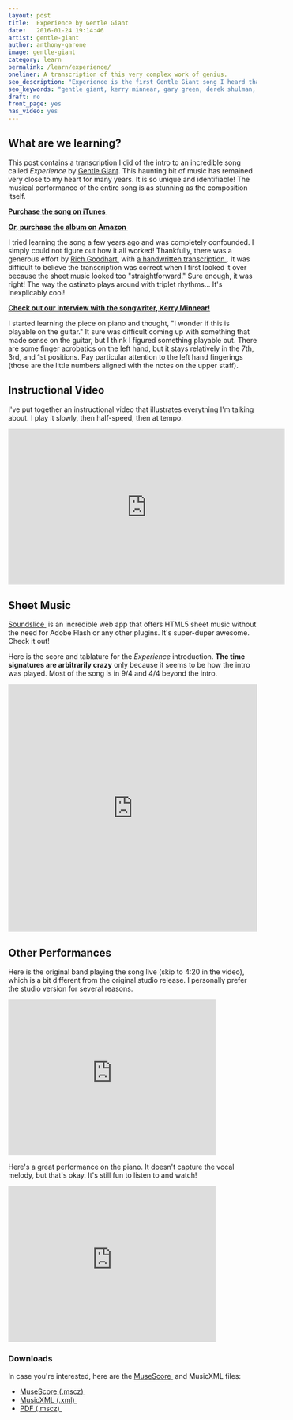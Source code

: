 ```yaml
---
layout: post
title:  Experience by Gentle Giant
date:   2016-01-24 19:14:46
artist: gentle-giant
author: anthony-garone
image: gentle-giant
category: learn
permalink: /learn/experience/
oneliner: A transcription of this very complex work of genius.
seo_description: "Experience is the first Gentle Giant song I heard that I absolutely couldn't figure out."
seo_keywords: "gentle giant, kerry minnear, gary green, derek shulman, ray shulman, phil shulman"
draft: no
front_page: yes
has_video: yes
---
```

## What are we learning?

This post contains a transcription I did of the intro to an incredible song called *Experience* by [Gentle Giant](/discover/gentle-giant). This haunting bit of music has remained very close to my heart for many years. It is so unique and identifiable! The musical performance of the entire song is as stunning as the composition itself.

**[Purchase the song on iTunes&nbsp;<i class="non-mwm fa fa-external-link-square"></i>](https://itunes.apple.com/us/album/experience/id731938339?i=731938359)**

**[Or, purchase the album on Amazon&nbsp;<i class="non-mwm fa fa-external-link-square"></i>](https://www.amazon.com/gp/product/B002SXSQ2Q)**

I tried learning the song a few years ago and was completely confounded. I simply could not figure out how it all worked! Thankfully, there was a generous effort by [Rich Goodhart&nbsp;<i class="non-mwm fa fa-external-link-square"></i>](http://richgoodhart.com/) with [a handwritten transcription&nbsp;<i class="non-mwm fa fa-external-link-square"></i>](http://www.blazemonger.com/GG/Sheet_music). It was difficult to believe the transcription was correct when I first looked it over because the sheet music looked too "straightforward." Sure enough, it was right! The way the ostinato plays around with triplet rhythms... It's inexplicably cool!

**[Check out our interview with the songwriter, Kerry Minnear!](/interview/kerry-minnear)**

I started learning the piece on piano and thought, "I wonder if this is playable on the guitar." It sure was difficult coming up with something that made sense on the guitar, but I think I figured something playable out. There are some finger acrobatics on the left hand, but it stays relatively in the 7th, 3rd, and 1st positions. Pay particular attention to the left hand fingerings (those are the little numbers aligned with the notes on the upper staff).

## Instructional Video

I've put together an instructional video that illustrates everything I'm talking about. I play it slowly, then half-speed, then at tempo.

<div class="video-wrapper"><iframe width="560" height="315" src="https://www.youtube.com/embed/MzQMhJhY1RY" frameborder="0" allowfullscreen></iframe></div>

## Sheet Music

[Soundslice&nbsp;<i class="non-mwm fa fa-external-link-square"></i>](http://soundslice.com) is an incredible web app that offers HTML5 sheet music without the need for Adobe Flash or any other plugins. It's super-duper awesome. Check it out!

Here is the score and tablature for the *Experience* introduction. **The time signatures are arbitrarily crazy** only because it seems to be how the intro was played. Most of the song is in 9/4 and 4/4 beyond the intro.

<iframe src="https://www.soundslice.com/scores/39032/embed/" width="100%" height="500" frameBorder="0" allowfullscreen></iframe>

## Other Performances

Here is the original band playing the song live (skip to 4:20 in the video), which is a bit different from the original studio release. I personally prefer the studio version for several reasons.

<div class="video-wrapper">
<iframe width="420" height="315" src="https://www.youtube.com/embed/r46aOKsFm5U" frameborder="0" allowfullscreen></iframe>
</div>

Here's a great performance on the piano. It doesn't capture the vocal melody, but that's okay. It's still fun to listen to and watch!

<div class="video-wrapper">
<iframe width="420" height="315" src="https://www.youtube.com/embed/n3Lmc-5oj-k" frameborder="0" allowfullscreen></iframe>
</div>

### Downloads

In case you're interested, here are the [MuseScore&nbsp;<i class="non-mwm fa fa-external-link-square"></i>](http://musescore.org) and MusicXML files:

- [MuseScore (.mscz)&nbsp;<i class="fa fa-download"></i>](https://raw.githubusercontent.com/MakeWeirdMusic/assets/master/experience/experience-intro.mscz)
- [MusicXML (.xml)&nbsp;<i class="fa fa-download"></i>](https://raw.githubusercontent.com/MakeWeirdMusic/assets/master/learn/experience/experience-intro.xml)
- [PDF (.mscz)&nbsp;<i class="fa fa-download"></i>](https://raw.githubusercontent.com/MakeWeirdMusic/assets/master/learn/experience/experience-intro.pdf)
